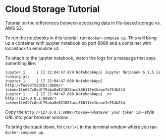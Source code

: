 # Cloud Storage Tutorial

Tutorial on the differences between accessing data in file-based storage vs. AWS S3.

To run the notebooks in this tutorial, run `docker-compose up`. This will bring
up a container with jupyter notebook on port 8888 and a container with
localstack to emmulate s3.

To attach to the jupyter notebook, watch the logs for a message that says
something like:

```log
jupyter_1     | [I 22:04:47.079 NotebookApp] Jupyter Notebook 6.1.5 is running at:
jupyter_1     | [I 22:04:47.080 NotebookApp] http://fed93758dcb3:8888/?token=1fe627c8edf79aba8e821023acc86611fe1beae7e754b23d
jupyter_1     | [I 22:04:47.080 NotebookApp]  or http://127.0.0.1:8888/?token=1fe627c8edf79aba8e821023acc86611fe1beae7e754b23d
```

Copy the `http://127.0.0.1:8888/?token=<whatever your token is>`-style URL into your browser window.

To bring the stack down, hit `Cntrl+C` in the terminal window where you ran
`docker-compose up`.
